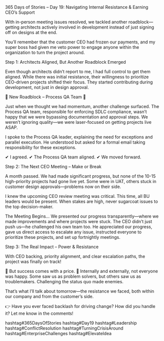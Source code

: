 365 Days of Stories – Day 19: Navigating Internal Resistance & Earning CEO’s Support

With in-person meeting issues resolved, we tackled another roadblock—getting architects actively involved in development instead of just signing off on designs at the end.

You’ll remember that the customer CEO had frozen our payments, and my super boss had given me veto power to engage anyone within the organization to turn the project around.

Step 1: Architects Aligned, But Another Roadblock Emerged

Even though architects didn’t report to me, I had full control to get them aligned. While there was initial resistance, their willingness to prioritize CEO-driven projects shifted their focus. They started contributing during development, not just in design approval.

🚧 New Roadblock – Process QA Team 🚧

Just when we thought we had momentum, another challenge surfaced. The Process QA team, responsible for enforcing SDLC compliance, wasn’t happy that we were bypassing documentation and approval steps. We weren’t ignoring quality—we were laser-focused on getting projects live ASAP.

I spoke to the Process QA leader, explaining the need for exceptions and parallel execution. He understood but asked for a formal email taking responsibility for these exceptions.

✔ I agreed.
✔ The Process QA team aligned.
✔ We moved forward.

Step 2: The Next CEO Meeting – Make or Break

A month passed. We had made significant progress, but none of the 10-15 high-priority projects had gone live yet. Some were in UAT, others stuck in customer design approvals—problems now on their side.

I knew the upcoming CEO review meeting was critical. This time, all BU leaders would be present. When stakes are high, never sugarcoat issues to the top decision-maker.

The Meeting Begins...
We presented our progress transparently—where we made improvements and where projects were stuck. The CEO didn’t just push us—he challenged his own team too. He appreciated our progress, gave us direct access to escalate any issue, instructed everyone to prioritize these projects, and set up fortnightly meetings.

Step 3: The Real Impact – Power & Resistance

With CEO backing, priority alignment, and clear escalation paths, the project was finally on track!

🚧 But success comes with a price. 🚧
Internally and externally, not everyone was happy. Some saw us as problem solvers, but others saw us as troublemakers. Challenging the status quo made enemies.

That’s what I’ll talk about tomorrow—the resistance we faced, both within our company and from the customer’s side.

👉 Have you ever faced backlash for driving change? How did you handle it? Let me know in the comments!

hashtag#365DaysOfStories hashtag#Day19 hashtag#Leadership hashtag#ConflictResolution hashtag#TurningCrisisAround hashtag#EnterpriseChallenges hashtag#ElevateIdea